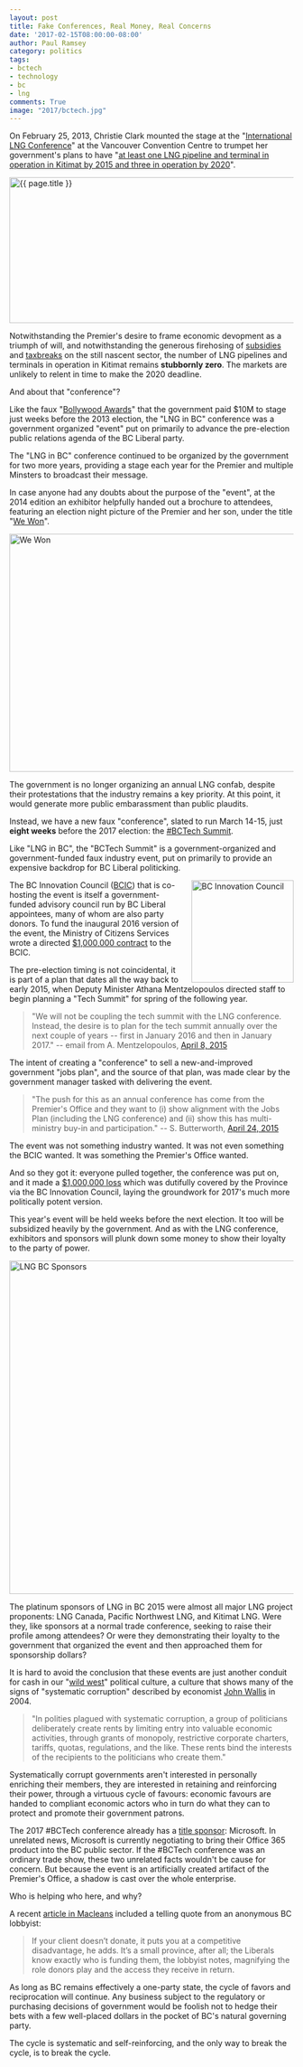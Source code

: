 ```yaml
---
layout: post
title: Fake Conferences, Real Money, Real Concerns
date: '2017-02-15T08:00:00-08:00'
author: Paul Ramsey
category: politics
tags:
- bctech
- technology
- bc
- lng
comments: True
image: "2017/bctech.jpg"
---
```


On February 25, 2013, Christie Clark mounted the stage at the "[International LNG Conference](https://web.archive.org/web/20130228024853/http://engage.gov.bc.ca/lnginbc/files/2013/02/LNG-Conference-AgendaFinal.pdf)" at the Vancouver Convention Centre to trumpet her government's plans to have "[at least one LNG pipeline and terminal in operation in Kitimat by 2015 and three in operation by 2020](https://web.archive.org/web/20150529061915/http://engage.gov.bc.ca/bcjobsplan/files/2014/09/BC-Jobs-Plan.pdf#page=21)".

<img src="{{ site.images }}{{ page.image }}" alt='{{ page.title }}' width="594" height="258" />

Notwithstanding the Premier's desire to frame economic devopment as a triumph of will, and notwithstanding the generous firehosing of [subsidies](/2016/11/edrive.html) and [taxbreaks](https://www.policyalternatives.ca/sites/default/files/uploads/publications/BC%20Office/2014/04/CCPA-BC-Path-To-Prosperity.pdf) on the still nascent sector, the number of LNG pipelines and terminals in operation in Kitimat remains **stubbornly zero**. The markets are unlikely to relent in time to make the 2020 deadline.

And about that "conference"? 

Like the faux "[Bollywood Awards](http://www.cbc.ca/news/canada/british-columbia/vancouver-to-host-new-bollywood-awards-premier-confirms-1.1316425)" that the government paid $10M to stage just weeks before the 2013 election, the "LNG in BC" conference was a government organized "event" put on primarily to advance the pre-election public relations agenda of the BC Liberal party.

The "LNG in BC" conference continued to be organized by the government for two more years, providing a stage each year for the Premier and multiple Minsters to broadcast their message. 

In case anyone had any doubts about the purpose of the "event", at the 2014 edition an exhibitor helpfully handed out a brochure to attendees, featuring an election night picture of the Premier and her son, under the title "[We Won](http://s3.cleverelephant.ca/wewon.pdf)".

<img src="{{ site.images }}/2017/wewon.jpg" width="550" height="421" alt="We Won" />

The government is no longer organizing an annual LNG confab, despite their protestations that the industry remains a key priority.  At this point, it would generate more public embarassment than public plaudits.

Instead, we have a new faux "conference", slated to run March 14-15, just **eight weeks** before the 2017 election: the [#BCTech Summit](http://bctechsummit.ca/).

Like "LNG in BC", the "BCTech Summit" is a government-organized and government-funded faux industry event, put on primarily to provide an expensive backdrop for BC Liberal politicking. 

<img src="{{ site.images }}/2017/bcic-logo.png" width="181" alt="BC Innovation Council" style="float:right;margin-left:1.5em;" />

The BC Innovation Council ([BCIC](http://bcic.ca/)) that is co-hosting the event is itself a government-funded advisory council run by BC Liberal appointees, many of whom are also party donors. To fund the inaugural 2016 version of the event, the Ministry of Citizens Services wrote a directed [$1,000,000 contract](http://www2.gov.bc.ca/enSearch/detail?id=26EE74C124B8476EA280E7A3C823A2D8&recorduid=CTZ-2016-60773) to the BCIC.

The pre-election timing is not coincidental, it is part of a plan that dates all the way back to early 2015, when Deputy Minister Athana Mentzelopoulos directed staff to begin planning a "Tech Summit" for spring of the following year.

> "We will not be coupling the tech summit with the LNG conference. Instead, the desire is to plan for the tech summit annually over the next couple of years -- first in January 2016 and then in January 2017." -- email from A. Mentzelopoulos, [April 8, 2015](http://s3.cleverelephant.ca/CTZ-2016-61489.pdf#page=9)

The intent of creating a "conference" to sell a new-and-improved government "jobs plan", and the source of that plan, was made clear by the government manager tasked with delivering the event.

> "The push for this as an annual conference has come from the Premier's Office and they want to (i) show alignment with the Jobs Plan (including the LNG conference) and (ii) show this has multi-ministry buy-in and participation." -- S. Butterworth, [April 24, 2015](http://s3.cleverelephant.ca/CTZ-2016-61489.pdf#page=13)

The event was not something industry wanted. It was not even something the BCIC wanted. It was something the Premier's Office wanted. 

And so they got it: everyone pulled together, the conference was put on, and it made a [$1,000,000 loss](http://www2.gov.bc.ca/enSearch/detail?id=26EE74C124B8476EA280E7A3C823A2D8&recorduid=CTZ-2016-60768) which was dutifully covered by the Province via the BC Innovation Council, laying the groundwork for 2017's much more politically potent version.

This year's event will be held weeks before the next election. It too will be subsidized heavily by the government. And as with the LNG conference, exhibitors and sponsors will plunk down some money to show their loyalty to the party of power.

<img src="{{ site.images }}/2017/lng-sponsors.jpg" width="590" alt="LNG BC Sponsors" />

The platinum sponsors of LNG in BC 2015 were almost all major LNG project proponents: LNG Canada, Pacific Northwest LNG, and Kitimat LNG. Were they, like sponsors at a normal trade conference, seeking to raise their profile among attendees? Or were they demonstrating their loyalty to the government that organized the event and then approached them for sponsorship dollars?   

It is hard to avoid the conclusion that these events are just another conduit for cash in our "[wild west](https://www.nytimes.com/2017/01/13/world/canada/british-columbia-christy-clark.html)" political culture, a culture that shows many of the signs of "systematic corruption" described by economist [John Wallis](https://www.nber.org/chapters/c9977.pdf) in 2004.

> "In polities plagued with systematic corruption, a group of politicians deliberately create rents by limiting entry into valuable economic activities, through grants of monopoly, restrictive corporate charters, tariffs, quotas, regulations, and the like. These rents bind the interests of the recipients to the politicians who create them."

Systematically corrupt governments aren't interested in personally enriching their members, they are interested in retaining and reinforcing their power, through a virtuous cycle of favours: economic favours are handed to compliant economic actors who in turn do what they can to protect and promote their government patrons.

The 2017 #BCTech conference already has a [title sponsor](http://bctechsummit.ca/sponsors/): Microsoft. In unrelated news, Microsoft is currently negotiating to bring their Office 365 product into the BC public sector. If the #BCTech conference was an ordinary trade show, these two unrelated facts wouldn't be cause for concern. But because the event is an artificially created artifact of the Premier's Office, a shadow is cast over the whole enterprise. 

Who is helping who here, and why? 

A recent [article in Macleans](http://www.macleans.ca/politics/in-british-columbia-big-money-means-big-problems/) included a telling quote from an anonymous BC lobbyist:

> If your client doesn’t donate, it puts you at a competitive disadvantage, he adds. It’s a small province, after all; the Liberals know exactly who is funding them, the lobbyist notes, magnifying the role donors play and the access they receive in return.

As long as BC remains effectively a one-party state, the cycle of favors and reciprocation will continue. Any business subject to the regulatory or purchasing decisions of government would be foolish not to hedge their bets with a few well-placed dollars in the pocket of BC's natural governing party. 

The cycle is systematic and self-reinforcing, and the only way to break the cycle, is to break the cycle. 
